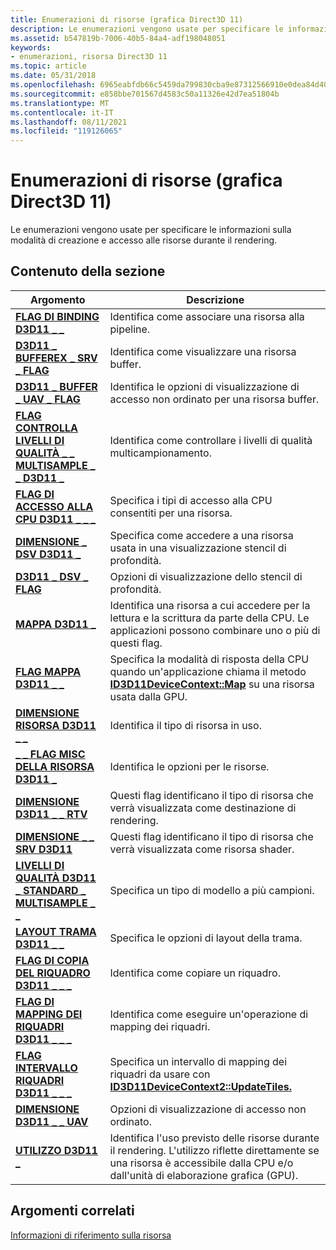 ```yaml
---
title: Enumerazioni di risorse (grafica Direct3D 11)
description: Le enumerazioni vengono usate per specificare le informazioni sulla modalità di creazione e accesso alle risorse durante il rendering.
ms.assetid: b547819b-7006-40b5-84a4-adf198048051
keywords:
- enumerazioni, risorsa Direct3D 11
ms.topic: article
ms.date: 05/31/2018
ms.openlocfilehash: 6965eabfdb66c5459da799830cba9e87312566910e0dea84d400cb39b39127e9
ms.sourcegitcommit: e858bbe701567d4583c50a11326e42d7ea51804b
ms.translationtype: MT
ms.contentlocale: it-IT
ms.lasthandoff: 08/11/2021
ms.locfileid: "119126065"
---
```

# <a name="resource-enumerations-direct3d-11-graphics"></a>Enumerazioni di risorse (grafica Direct3D 11)

Le enumerazioni vengono usate per specificare le informazioni sulla modalità di creazione e accesso alle risorse durante il rendering.


## <a name="in-this-section"></a>Contenuto della sezione



| Argomento                                                                                                               | Descrizione                                                                                                                                                                                   |
|---------------------------------------------------------------------------------------------------------------------|-----------------------------------------------------------------------------------------------------------------------------------------------------------------------------------------------|
| [**FLAG DI BINDING D3D11 \_ \_**](/windows/desktop/api/D3D11/ne-d3d11-d3d11_bind_flag)<br/>                                                             | Identifica come associare una risorsa alla pipeline.<br/>                                                                                                                                 |
| [**D3D11 \_ BUFFEREX \_ SRV \_ FLAG**](/windows/desktop/api/D3D11/ne-d3d11-d3d11_bufferex_srv_flag)<br/>                                            | Identifica come visualizzare una risorsa buffer.<br/>                                                                                                                                          |
| [**D3D11 \_ BUFFER \_ UAV \_ FLAG**](/windows/desktop/api/D3D11/ne-d3d11-d3d11_buffer_uav_flag)<br/>                                                | Identifica le opzioni di visualizzazione di accesso non ordinato per una risorsa buffer.<br/>                                                                                                                    |
| [**FLAG CONTROLLA LIVELLI DI QUALITÀ \_ \_ MULTISAMPLE \_ \_ D3D11 \_**](/windows/desktop/api/D3D11_2/ne-d3d11_2-d3d11_check_multisample_quality_levels_flag)<br/> | Identifica come controllare i livelli di qualità multicampionamento.<br/>                                                                                                                                |
| [**FLAG DI ACCESSO ALLA CPU D3D11 \_ \_ \_**](/windows/desktop/api/D3D11/ne-d3d11-d3d11_cpu_access_flag)<br/>                                                | Specifica i tipi di accesso alla CPU consentiti per una risorsa.<br/>                                                                                                                          |
| [**DIMENSIONE \_ DSV D3D11 \_**](/windows/desktop/api/D3D11/ne-d3d11-d3d11_dsv_dimension)<br/>                                                     | Specifica come accedere a una risorsa usata in una visualizzazione stencil di profondità.<br/>                                                                                                                   |
| [**D3D11 \_ DSV \_ FLAG**](/windows/desktop/api/D3D11/ne-d3d11-d3d11_dsv_flag)<br/>                                                               | Opzioni di visualizzazione dello stencil di profondità.<br/>                                                                                                                                                        |
| [**MAPPA D3D11 \_**](/windows/desktop/api/D3D11/ne-d3d11-d3d11_map)<br/>                                                                          | Identifica una risorsa a cui accedere per la lettura e la scrittura da parte della CPU. Le applicazioni possono combinare uno o più di questi flag.<br/>                                                      |
| [**FLAG MAPPA D3D11 \_ \_**](/windows/desktop/api/D3D11/ne-d3d11-d3d11_map_flag)<br/>                                                               | Specifica la modalità di risposta della CPU quando un'applicazione chiama il metodo [**ID3D11DeviceContext::Map**](/windows/desktop/api/D3D11/nf-d3d11-id3d11devicecontext-map) su una risorsa usata dalla GPU.<br/> |
| [**DIMENSIONE RISORSA D3D11 \_ \_**](/windows/desktop/api/D3D11/ne-d3d11-d3d11_resource_dimension)<br/>                                           | Identifica il tipo di risorsa in uso.<br/>                                                                                                                                        |
| [**\_ \_ FLAG MISC DELLA RISORSA D3D11 \_**](/windows/desktop/api/D3D11/ne-d3d11-d3d11_resource_misc_flag)<br/>                                          | Identifica le opzioni per le risorse.<br/>                                                                                                                                                  |
| [**DIMENSIONE D3D11 \_ \_ RTV**](/windows/desktop/api/D3D11/ne-d3d11-d3d11_rtv_dimension)<br/>                                                     | Questi flag identificano il tipo di risorsa che verrà visualizzata come destinazione di rendering.<br/>                                                                                                  |
| [**DIMENSIONE \_ \_ SRV D3D11**](/previous-versions/windows/desktop/legacy/ff476217(v=vs.85))<br/>                                                     | Questi flag identificano il tipo di risorsa che verrà visualizzata come risorsa shader.<br/>                                                                                                |
| [**LIVELLI DI QUALITÀ D3D11 \_ STANDARD \_ MULTISAMPLE \_ \_**](/windows/desktop/api/D3D11/ne-d3d11-d3d11_standard_multisample_quality_levels)<br/>       | Specifica un tipo di modello a più campioni.<br/>                                                                                                                                             |
| [**LAYOUT TRAMA D3D11 \_ \_**](/windows/desktop/api/D3D11_3/ne-d3d11_3-d3d11_texture_layout)<br/>                                                   | Specifica le opzioni di layout della trama.<br/>                                                                                                                                                  |
| [**FLAG DI COPIA DEL RIQUADRO D3D11 \_ \_ \_**](/windows/desktop/api/D3D11_2/ne-d3d11_2-d3d11_tile_copy_flag)<br/>                                                 | Identifica come copiare un riquadro.<br/>                                                                                                                                                     |
| [**FLAG DI MAPPING DEI RIQUADRI D3D11 \_ \_ \_**](/windows/desktop/api/D3D11_2/ne-d3d11_2-d3d11_tile_mapping_flag)<br/>                                           | Identifica come eseguire un'operazione di mapping dei riquadri.<br/>                                                                                                                                |
| [**FLAG INTERVALLO RIQUADRI D3D11 \_ \_ \_**](/windows/desktop/api/d3d11_2/ne-d3d11_2-d3d11_tile_range_flag)<br/>                                                | Specifica un intervallo di mapping dei riquadri da usare con [**ID3D11DeviceContext2::UpdateTiles.**](/windows/desktop/api/D3D11_2/nf-d3d11_2-id3d11devicecontext2-updatetiles)<br/>                                                      |
| [**DIMENSIONE D3D11 \_ \_ UAV**](/windows/desktop/api/D3D11/ne-d3d11-d3d11_uav_dimension)<br/>                                                     | Opzioni di visualizzazione di accesso non ordinato.<br/>                                                                                                                                                     |
| [**UTILIZZO D3D11 \_**](/windows/desktop/api/D3D11/ne-d3d11-d3d11_usage)<br/>                                                                      | Identifica l'uso previsto delle risorse durante il rendering. L'utilizzo riflette direttamente se una risorsa è accessibile dalla CPU e/o dall'unità di elaborazione grafica (GPU).<br/>              |



 

## <a name="related-topics"></a>Argomenti correlati

<dl> <dt>

[Informazioni di riferimento sulla risorsa](d3d11-graphics-reference-resource.md)
</dt> </dl>

 

